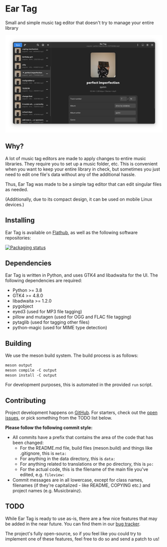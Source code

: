 # Ear Tag

Small and simple music tag editor that doesn't try to manage your entire library

![Screenshot](screenshot.png)

## Why?

A lot of music tag editors are made to apply changes to entire music libraries. They require you to set up a music folder, etc. This is convenient when you want to keep your entire library in check, but sometimes you just need to edit one file's data without any of the additional hassle.

Thus, Ear Tag was made to be a simple tag editor that can edit singular files as needed.

(Additionally, due to its compact design, it can be used on mobile Linux devices.)

## Installing

Ear Tag is available on [Flathub](https://flathub.org/apps/details/app.drey.EarTag), as well as the following software repositories:

[![Packaging status](https://repology.org/badge/vertical-allrepos/eartag.svg)](https://repology.org/project/eartag/versions)

## Dependencies

Ear Tag is written in Python, and uses GTK4 and libadwaita for the UI. The following dependencies are required:

- Python >= 3.8
- GTK4 >= 4.8.0
- libadwaita >= 1.2.0
- pygobject
- eyed3 (used for MP3 file tagging)
- pillow and mutagen (used for OGG and FLAC file tagging)
- pytaglib (used for tagging other files)
- python-magic (used for MIME type detection)

## Building

We use the meson build system. The build process is as follows:

```
meson output
meson compile -C output
meson install -C output
```

For development purposes, this is automated in the provided `run` script.

## Contributing

Project development happens on [GitHub](https://github.com/knuxify/eartag). For starters, check out the [open issues](https://github.com/knuxify/eartag/issues), or pick something from the TODO list below.

**Please follow the following commit style:**

 - All commits have a prefix that contains the area of the code that has been changed:
   - For the README.md file, build files (meson.build) and things like .gitignore, this is `meta:`
   - For anything in the data directory, this is `data:`
   - For anything related to translations or the po directory, this is `po:`
   - For the actual code, this is the filename of the main file you've edited, e.g. `fileview:`
 - Commit messages are in all lowercase, except for class names, filenames (if they're capitalized - like README, COPYING etc.) and project names (e.g. Musicbrainz).

## TODO

While Ear Tag is ready to use as-is, there are a few nice features that may be added in the near future. You can find them in our [bug tracker](https://github.com/knuxify/eartag/issues?q=is%3Aissue+is%3Aopen+label%3A%22feature+request%22).

The project's fully open-source, so if you feel like you could try to implement one of these features, feel free to do so and send a patch to us!
